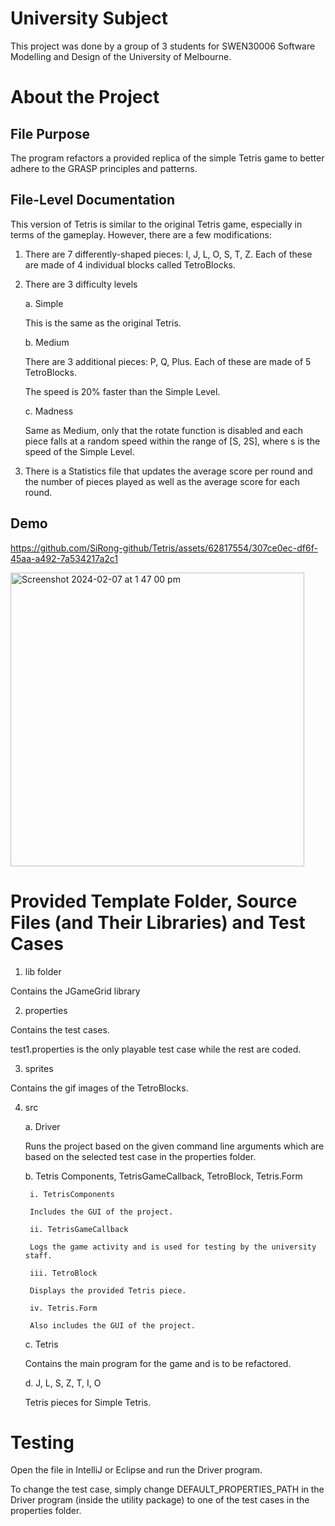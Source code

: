 # University Subject
This project was done by a group of 3 students for SWEN30006 Software Modelling and Design of the University of Melbourne.

# About the Project

## File Purpose
The program refactors a provided replica of the simple Tetris game to better adhere to the GRASP principles and patterns. 

## File-Level Documentation
This version of Tetris is similar to the original Tetris game, especially in terms of the gameplay. However, there are a few modifications:

1. There are 7 differently-shaped pieces: I, J, L, O, S, T, Z. Each of these are made of 4 individual blocks called TetroBlocks. 

2. There are 3 difficulty levels

    a. Simple

    This is the same as the original Tetris.

    b. Medium

    There are 3 additional pieces: P, Q, Plus. Each of these are made of 5 TetroBlocks.

    The speed is 20% faster than the Simple Level.

    c. Madness

    Same as Medium, only that the rotate function is disabled and each piece falls at a random speed within the range of [S, 2S], where s is the speed of the Simple Level.

4. There is a Statistics file that updates the average score per round and the number of pieces played as well as the average score for each round.

## Demo


https://github.com/SiRong-github/Tetris/assets/62817554/307ce0ec-df6f-45aa-a492-7a534217a2c1


<img width="470" alt="Screenshot 2024-02-07 at 1 47 00 pm" src="https://github.com/SiRong-github/Tetris/assets/62817554/9f0dfab0-ce50-4ce0-9d4e-668e92f459cb">


# Provided Template Folder, Source Files (and Their Libraries) and Test Cases

1. lib folder

Contains the JGameGrid library

2. properties 

Contains the test cases. 

test1.properties is the only playable test case while the rest are coded.

3. sprites

Contains the gif images of the TetroBlocks.

4. src
   
    a. Driver

    Runs the project based on the given command line arguments which are based on the selected test case in the properties folder.

    b. Tetris Components, TetrisGameCallback, TetroBlock, Tetris.Form

        i. TetrisComponents

        Includes the GUI of the project.
  
        ii. TetrisGameCallback

        Logs the game activity and is used for testing by the university staff.

        iii. TetroBlock 

        Displays the provided Tetris piece.

        iv. Tetris.Form

        Also includes the GUI of the project.


    c. Tetris

   Contains the main program for the game and is to be refactored.

    d. J, L, S, Z, T, I, O

   Tetris pieces for Simple Tetris.

# Testing
Open the file in IntelliJ or Eclipse and run the Driver program.

To change the test case, simply change DEFAULT_PROPERTIES_PATH in the Driver program (inside the utility package) to one of the test cases in the properties folder.
